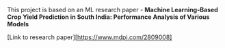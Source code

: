 This project is based on an ML research paper - **Machine Learning-Based Crop Yield Prediction in South India:
 Performance Analysis of Various Models**
 
 [Link to research paper][https://www.mdpi.com/2809008]
